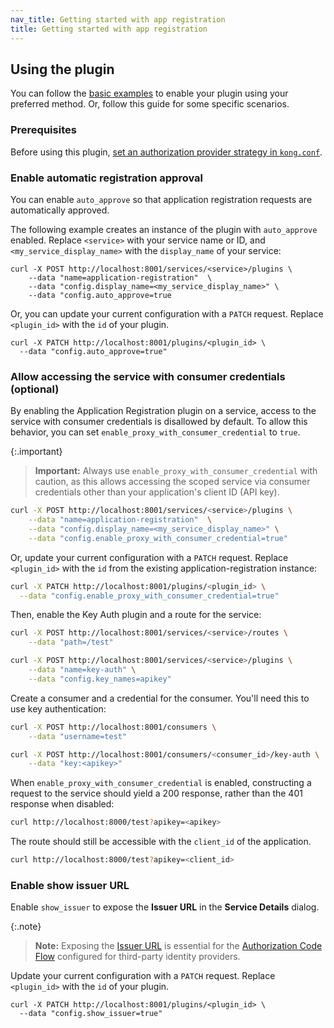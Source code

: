 ```yaml
---
nav_title: Getting started with app registration
title: Getting started with app registration
---
```


## Using the plugin

You can follow the [basic examples](/hub/kong-inc/application-registration/how-to/basic-example/) to enable
your plugin using your preferred method. Or, follow this guide for some specific scenarios.

### Prerequisites

Before using this plugin, [set an authorization provider strategy in `kong.conf`](/gateway/latest/kong-enterprise/dev-portal/applications/auth-provider-strategy/). 

### Enable automatic registration approval

You can enable `auto_approve` so that application registration requests are
automatically approved.

The following example creates an instance of the plugin with `auto_approve` enabled.
Replace `<service>` with your service name or ID, and `<my_service_display_name>` with the
`display_name` of your service:

```
curl -X POST http://localhost:8001/services/<service>/plugins \
    --data "name=application-registration"  \
    --data "config.display_name=<my_service_display_name>" \
    --data "config.auto_approve=true
```

Or, you can update your current configuration with a `PATCH` request.
Replace `<plugin_id>` with the `id` of your plugin.

```
curl -X PATCH http://localhost:8001/plugins/<plugin_id> \
  --data "config.auto_approve=true"
```

### Allow accessing the service with consumer credentials (optional)

By enabling the Application Registration plugin on a service, access to the service with consumer credentials is disallowed by default. To allow this behavior, you can set `enable_proxy_with_consumer_credential` to `true`.

{:.important}
> **Important:** Always use `enable_proxy_with_consumer_credential` with caution, as this allows accessing the scoped service via consumer credentials other than your application's client ID (API key).

```sh
curl -X POST http://localhost:8001/services/<service>/plugins \
    --data "name=application-registration"  \
    --data "config.display_name=<my_service_display_name>" \
    --data "config.enable_proxy_with_consumer_credential=true"
```

Or, update your current configuration with a `PATCH` request.
Replace `<plugin_id>` with the `id` from the existing application-registration instance:

```sh
curl -X PATCH http://localhost:8001/plugins/<plugin_id> \
  --data "config.enable_proxy_with_consumer_credential=true"
```

Then, enable the Key Auth plugin and a route for the service:

```sh
curl -X POST http://localhost:8001/services/<service>/routes \
    --data "path=/test"
```

```sh
curl -X POST http://localhost:8001/services/<service>/plugins \
    --data "name=key-auth" \
    --data "config.key_names=apikey"
```

Create a consumer and a credential for the consumer. You'll need this to use key authentication:

```sh
curl -X POST http://localhost:8001/consumers \
    --data "username=test"
```

```sh
curl -X POST http://localhost:8001/consumers/<consumer_id>/key-auth \
    --data "key:<apikey>"
```

When `enable_proxy_with_consumer_credential` is enabled, constructing a request to the service should yield a 200 response, rather than the 401 response when disabled:

```sh
curl http://localhost:8000/test?apikey=<apikey>
```

The route should still be accessible with the `client_id` of the application.

```sh
curl http://localhost:8000/test?apikey=<client_id>
```

### Enable show issuer URL

Enable `show_issuer` to expose the **Issuer URL** in the **Service Details** dialog.

{:.note}
> **Note:** Exposing the [Issuer URL](/gateway/latest/kong-enterprise/dev-portal/applications/enable-application-registration#show-url-issuer) is essential
for the [Authorization Code Flow](/gateway/latest/kong-enterprise/dev-portal/authentication/3rd-party-oauth/#ac-flow) 
configured for third-party identity providers.

Update your current configuration with a `PATCH` request. Replace `<plugin_id>` with the `id` of your plugin.

```
curl -X PATCH http://localhost:8001/plugins/<plugin_id> \
  --data "config.show_issuer=true"
```
